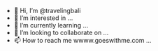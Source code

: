 - 👋 Hi, I’m @travelingbali
- 👀 I’m interested in ...
- 🌱 I’m currently learning ...
- 💞️ I’m looking to collaborate on ...
- 📫 How to reach me wwww.goeswithme.com ...

<!---
travelingbali/travelingbali is a ✨ special ✨ repository because its `README.md` (this file) appears on your GitHub profile.
You can click the Preview link to take a look at your changes.
--->
